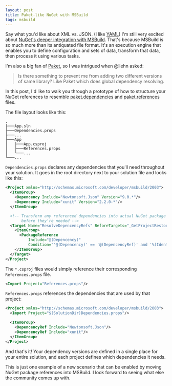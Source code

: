 ```yaml
---
layout: post
title: Paket-like NuGet with MSBuild
tags: msbuild
---
```


Say what you'd like about XML vs. JSON. (I like [YAML][1]) I'm still very excited about [NuGet's deeper integration with
MSBuild][2]. That's because MSBuild is so much more than its antiquated file format. It's an execution engine that
enables you to define configuration and sets of data, transform that data, then process it using various tasks.

I'm also a big fan of [Paket][3], so I was intrigued when @llehn asked:

> Is there something to prevent me from adding two different versions of same library? Like Paket which does global
> dependency resolving.

In this post, I'd like to walk you through a prototype of how to structure your NuGet references to resemble
[paket.dependencies][4] and [paket.references][5] files.

The file layout looks like this:

    .
    ├───App.sln
    ├───Dependencies.props
    ├───...
    ├───App
    │   ├───App.csproj
    │   ├───References.props
    │   └───...
    └───...

`Dependencies.props` declares any dependencies that you'll need throughout your solution. It goes in the root directory
next to your solution file and looks like this:

```xml
<Project xmlns="http://schemas.microsoft.com/developer/msbuild/2003">
  <ItemGroup>
    <Depencency Include="Newtonsoft.Json" Version="9.0.*"/>
    <Depencency Include="xunit" Version="2.2.0-*"/>
  </ItemGroup>

  <!-- Transform any referenced dependencies into actual NuGet package references just
       before they're needed -->
  <Target Name="ResolveDepencencyRefs" BeforeTargets="_GetProjectRestoreType">
    <ItemGroup>
      <PackageReference
          Include="@(Depencency)"
          Condition="'@(Depencency)' == '@(DepencencyRef)' and '%(Identity)' != ''"/>
    </ItemGroup>
  </Target>
</Project>
```

The `*.csproj` files would simply reference their corresponding `References.props` file.

```xml
<Import Project="References.props"/>
```

`References.props` references the dependencies that are used by that project:

```xml
<Project xmlns="http://schemas.microsoft.com/developer/msbuild/2003">
  <Import Project="$(SolutionDir)Dependencies.props"/>

  <ItemGroup>
    <DepencencyRef Include="Newtonsoft.Json"/>
    <DepencencyRef Include="xunit"/>
  </ItemGroup>
</Project>
``` 

And that's it! Your dependency versions are defined in a single place for your entire solution, and each project
defines which dependencies it needs.

This is just one example of a new scenario that can be enabled by moving NuGet package references into MSBuild. I look
forward to seeing what else the community comes up with.


  [1]: http://yaml.org/
  [2]: https://blogs.msdn.microsoft.com/dotnet/2016/10/19/net-core-tooling-in-visual-studio-15/
  [3]: http://fsprojects.github.io/Paket/
  [4]: http://fsprojects.github.io/Paket/dependencies-file.html
  [5]: http://fsprojects.github.io/Paket/references-files.html
